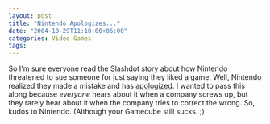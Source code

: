 ```yaml
---
layout: post
title: "Nintendo Apologizes..."
date: "2004-10-29T11:10:00+06:00"
categories: Video Games 
tags: 
---
```


So I'm sure everyone read the Slashdot <a href="http://yro.slashdot.org/yro/04/10/27/1932201.shtml?tid=153">story</a> about how Nintendo threatened to sue someone for just saying they liked a game. Well, Nintendo realized they made a mistake and has <a href="http://www.boingboing.net/2004/10/28/nintendo_apologizes_.html">apologized</a>. I wanted to pass this along because <i>everyone</i> hears about it when a company screws up, but they rarely hear about it when the company tries to correct the wrong. So, kudos to Nintendo. (Although your Gamecube still sucks. ;)
